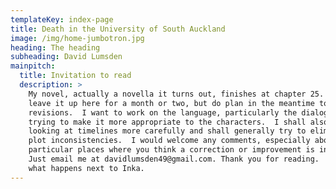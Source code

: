 ```yaml
---
templateKey: index-page
title: Death in the University of South Auckland
image: /img/home-jumbotron.jpg
heading: The heading
subheading: David Lumsden
mainpitch:
  title: Invitation to read
  description: >
    My novel, actually a novella it turns out, finishes at chapter 25.  I shall
    leave it up here for a month or two, but do plan in the meantime to work on
    revisions.  I want to work on the language, particularly the dialogue,
    trying to make it more appropriate to the characters.  I shall also be
    looking at timelines more carefully and shall generally try to eliminate any
    plot inconsistencies.  I would welcome any comments, especially about
    particular places where you think a correction or improvement is in order.
    Just email me at davidlumsden49@gmail.com. Thank you for reading.  I wonder
    what happens next to Inka.
---
```


